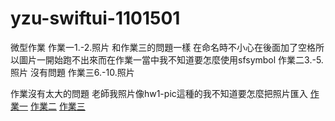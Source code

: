# yzu-swiftui-1101501
微型作業
作業一1.-2.照片
和作業三的問題一樣 在命名時不小心在後面加了空格所以圖片一開始跑不出來而在作業一當中我不知道要怎麼使用sfsymbol
作業二3.-5.照片
沒有問題
作業三6.-10.照片

作業沒有太大的問題
老師我照片像hw1-pic這種的我不知道要怎麼把照片匯入
[作業一](https://github.com/fitdaniel/yzu-swiftui-1101501/blob/main/hw1.md)
[作業二](https://github.com/fitdaniel/yzu-swiftui-1101501/blob/main/hw2.md)
[作業三](https://github.com/fitdaniel/yzu-swiftui-1101501/blob/main/hw3.md)

